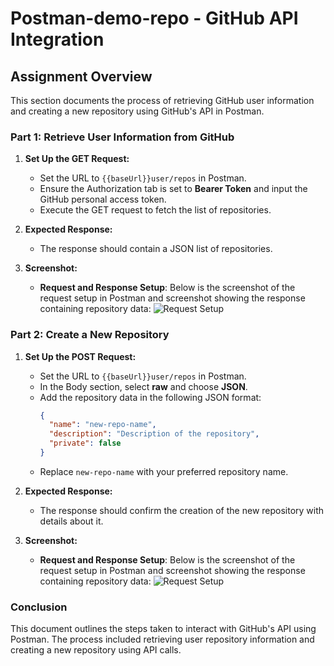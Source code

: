 
# Postman-demo-repo - GitHub API Integration

## Assignment Overview
This section documents the process of retrieving GitHub user information and creating a new repository using GitHub's API in Postman.

### Part 1: Retrieve User Information from GitHub

1. **Set Up the GET Request:**
   - Set the URL to `{{baseUrl}}user/repos` in Postman.
   - Ensure the Authorization tab is set to **Bearer Token** and input the GitHub personal access token.
   - Execute the GET request to fetch the list of repositories.

2. **Expected Response:**
   - The response should contain a JSON list of repositories.
   
3. **Screenshot:**
   - **Request and Response Setup**: Below is the screenshot of the request setup in Postman and screenshot showing the response containing repository data:
     ![Request Setup](path/to/your/request-setup-screenshot.png)

### Part 2: Create a New Repository

1. **Set Up the POST Request:**
   - Set the URL to `{{baseUrl}}user/repos` in Postman.
   - In the Body section, select **raw** and choose **JSON**.
   - Add the repository data in the following JSON format:
     ```json
     {
       "name": "new-repo-name",
       "description": "Description of the repository",
       "private": false
     }
     ```
   - Replace `new-repo-name` with your preferred repository name.

2. **Expected Response:**
   - The response should confirm the creation of the new repository with details about it.

3. **Screenshot:**
   - **Request and Response Setup**: Below is the screenshot of the request setup in Postman and screenshot showing the response containing repository data:
     ![Request Setup](path/to/your/request-setup-screenshot.png)

### Conclusion

This document outlines the steps taken to interact with GitHub's API using Postman. The process included retrieving user repository information and creating a new repository using API calls.
